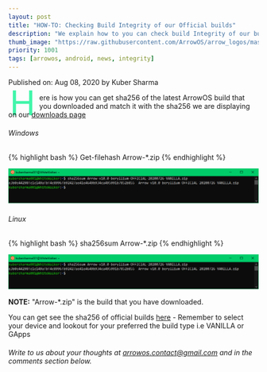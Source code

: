 ```yaml
---
layout: post
title: "HOW-TO: Checking Build Integrity of our Official builds"
description: "We explain how to you can check build Integrity of our builds."
thumb_image: "https://raw.githubusercontent.com/ArrowOS/arrow_logos/master/ArrowLogo-sky-transparent.png"
priority: 1001
tags: [arrowos, android, news, integrity]
---
```


Published on: Aug 08, 2020 by  Kuber Sharma<br>

<style type="text/css" media="Screen">
 .Dropcap {
  color: #42f5aa;
  float: left;
  font-size: 69px;
  line-height: 30px;
  padding-top: 4px;
  padding-right: 8px;
  padding-left: 3px;
}
</style>

<span class="Dropcap">H</span>ere is how you can get sha256 of the latest ArrowOS build that you downloaded and match it with the sha256 we are displaying on our [downloads page](https://arrowos.net/downloads.php)

###### Windows

{% highlight bash %}
Get-filehash Arrow-*.zip
{% endhighlight %}

<center><img src="_assets/images/sha256-linux.PNG"></center>

###### Linux
{% highlight bash %}
sha256sum Arrow-*.zip
{% endhighlight %}

<center><img src="_assets/images/sha256-linux.PNG"></center>

<b>NOTE:</b> "Arrow-*.zip" is the build that you have downloaded.

You can get see the sha256 of official builds [here](https://arrowos.net/downloads.php) - Remember to select your device and lookout for your preferred the build type i.e VANILLA or GApps


###### Write to us about your thoughts at <arrowos.contact@gmail.com> and in the comments section below. <br>


